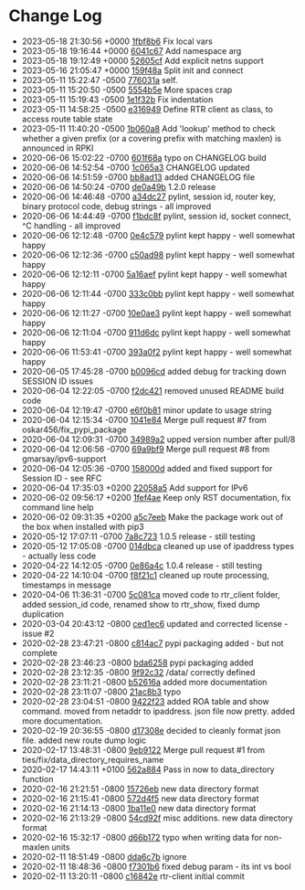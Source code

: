 # Change Log

 - 2023-05-18 21:30:56 +0000 [1fbf8b6](../../commit/1fbf8b6c5eb405e7e8b8f0b99e50453eadaeaabc) Fix local vars
 - 2023-05-18 19:16:44 +0000 [6041c67](../../commit/6041c6722c6c27cf90c473faeecdc77127e7102b) Add namespace arg
 - 2023-05-18 19:12:49 +0000 [52605cf](../../commit/52605cf29f18105e68db6ef8af669401b3a7cd7a) Add explicit netns support
 - 2023-05-16 21:05:47 +0000 [159f48a](../../commit/159f48a9f054abf50bcbbc12d952739d04eb7d72) Split init and connect
 - 2023-05-11 15:22:47 -0500 [776031a](../../commit/776031a95cfc7ad752f4838f6b402d30599d6c9d) self.
 - 2023-05-11 15:20:50 -0500 [5554b5e](../../commit/5554b5e680fc6d4876d602bf08874bb95e757d9c) More spaces crap
 - 2023-05-11 15:19:43 -0500 [1e1f32b](../../commit/1e1f32bc9b57f37406413c57c1b643a9c9f678e9) Fix indentation
 - 2023-05-11 14:58:25 -0500 [e316949](../../commit/e31694916e84b39fb6c882b0650889061ee5d601) Define RTR client as class, to access route table state
 - 2023-05-11 11:40:20 -0500 [1b060a8](../../commit/1b060a8b67efe3b3a5990dcaf5638cb2024b02dc) Add 'lookup' method to check whether a given prefix (or a covering prefix with matching maxlen) is announced in RPKI
 - 2020-06-06 15:02:22 -0700 [601f68a](../../commit/601f68a593c34f9aed77478f6611ce26f21a0b49) typo on CHANGELOG build
 - 2020-06-06 14:52:54 -0700 [1c065a3](../../commit/1c065a3faa285ada7f33445a7173d9373c46d240) CHANGELOG updated
 - 2020-06-06 14:51:59 -0700 [bb8ad13](../../commit/bb8ad13e51881ad7f81d9f135940e9b781f72446) added CHANGELOG file
 - 2020-06-06 14:50:24 -0700 [de0a49b](../../commit/de0a49bcb8a46a1b9b82dc5580ee54012b41c5c3) 1.2.0 release
 - 2020-06-06 14:46:48 -0700 [a34dc27](../../commit/a34dc2711d5d1f0c9c9682152f04fbf376939c27) pylint, session id, router key, binary protocol code, debug strings  - all improved
 - 2020-06-06 14:44:49 -0700 [f1bdc8f](../../commit/f1bdc8f5a90b1adbc77aa9cbe69faab34774b9a1) pylint, session id, socket connect, ^C handling - all improved
 - 2020-06-06 12:12:48 -0700 [0e4c579](../../commit/0e4c5798b13c468c60d58811a8890b555d078c78) pylint kept happy - well somewhat happy
 - 2020-06-06 12:12:36 -0700 [c50ad98](../../commit/c50ad98a2e361e5e858374006422dabaa8d35001) pylint kept happy - well somewhat happy
 - 2020-06-06 12:12:11 -0700 [5a16aef](../../commit/5a16aeffb4e0aec28debe1b6b7ae40eaafaee48c) pylint kept happy - well somewhat happy
 - 2020-06-06 12:11:44 -0700 [333c0bb](../../commit/333c0bb67bdb3a7e2aae6285aec65d4792d07a6d) pylint kept happy - well somewhat happy
 - 2020-06-06 12:11:27 -0700 [10e0ae3](../../commit/10e0ae321621073a5e5a608cdb235074eaa0d9e3) pylint kept happy - well somewhat happy
 - 2020-06-06 12:11:04 -0700 [911d6dc](../../commit/911d6dc445793b2be2398cb1a77c01f4e2857e6c) pylint kept happy - well somewhat happy
 - 2020-06-06 11:53:41 -0700 [393a0f2](../../commit/393a0f2f214ab2eb2364d3ab2fb4e3c721dcdbe8) pylint kept happy - well somewhat happy
 - 2020-06-05 17:45:28 -0700 [b0096cd](../../commit/b0096cdce6adb617f7d3b59dd978cb8232dec53d) added debug for tracking down SESSION ID issues
 - 2020-06-04 12:22:05 -0700 [f2dc421](../../commit/f2dc421cc121079952f4237a78bbd7d7989aa920) removed unused README build code
 - 2020-06-04 12:19:47 -0700 [e6f0b81](../../commit/e6f0b8179c25b78f64ad0369636d890eed0572d0) minor update to usage string
 - 2020-06-04 12:15:34 -0700 [1041e84](../../commit/1041e84165d6edb46c6d93cfd005873da6cad500) Merge pull request #7 from oskar456/fix_pypi_package
 - 2020-06-04 12:09:31 -0700 [34989a2](../../commit/34989a22208d9f2689a3ca0dea692b28af70f833) upped version number after pull/8
 - 2020-06-04 12:06:56 -0700 [69a9bf9](../../commit/69a9bf9372e74c3aabfc63ee716cc4e854a01cba) Merge pull request #8 from gmarsay/ipv6-support
 - 2020-06-04 12:05:36 -0700 [158000d](../../commit/158000d84e9c4ae3f6ed880565d3310d850f8442) added and fixed support for Session ID - see RFC
 - 2020-06-04 17:35:03 +0200 [22058a5](../../commit/22058a560d0f6b603e17664b5318ad396f982cc0) Add support for IPv6
 - 2020-06-02 09:56:17 +0200 [1fef4ae](../../commit/1fef4aee3595426debd3f91951c5e3806439fccf) Keep only RST documentation, fix command line help
 - 2020-06-02 09:31:35 +0200 [a5c7eeb](../../commit/a5c7eeb87ddeebe22ed0586c9e29c0d67224851c) Make the package work out of the box when installed with pip3
 - 2020-05-12 17:07:11 -0700 [7a8c723](../../commit/7a8c7234b5e13b26513cb46b4c59306b26d8653c) 1.0.5 release - still testing
 - 2020-05-12 17:05:08 -0700 [014dbca](../../commit/014dbca6cf5a0dbdf0e94ff4d30cb1350572bb15) cleaned up use of ipaddress types - actually less code
 - 2020-04-22 14:12:05 -0700 [0e86a4c](../../commit/0e86a4c911e9d28a257b33762fde734ad08ef9fe) 1.0.4 release - still testing
 - 2020-04-22 14:10:04 -0700 [f8f21c1](../../commit/f8f21c11f7cb73ecda0e473c9305648f8509b9f4) cleaned up route processing, timestamps in message
 - 2020-04-06 11:36:31 -0700 [5c081ca](../../commit/5c081ca8f5935b69c5265e5f9fe76d112aaa36d4) moved code to rtr_client folder, added session_id code, renamed show to rtr_show, fixed dump duplication
 - 2020-03-04 20:43:12 -0800 [ced1ec6](../../commit/ced1ec6aa29931d93ecbfc2fcc2d2c993ab08e68) updated and corrected license - issue #2
 - 2020-02-28 23:47:21 -0800 [c814ac7](../../commit/c814ac7a198393ef0b3a2f7f73253006a81c80e4) pypi packaging added - but not complete
 - 2020-02-28 23:46:23 -0800 [bda6258](../../commit/bda62580f177e99d6e2c6bfcec72fdcdec5efa35) pypi packaging added
 - 2020-02-28 23:12:35 -0800 [9f92c32](../../commit/9f92c32d46c388883558a63e895e5b9d9e53a9e2) /data/ correctly defined
 - 2020-02-28 23:11:21 -0800 [b52616a](../../commit/b52616a092d70701ca1ac4bebeed6f10dfca2204) added more documentation
 - 2020-02-28 23:11:07 -0800 [21ac8b3](../../commit/21ac8b353b2dca6805735aa2f1a35a276c922a5d) typo
 - 2020-02-28 23:04:51 -0800 [9422f23](../../commit/9422f23857b97e7fe863eb2a02b1dae4c65fe2c7) added ROA table and show command. moved from netaddr to ipaddress. json file now pretty. added more documentation.
 - 2020-02-19 20:36:55 -0800 [d17308e](../../commit/d17308e0e2c32163c7d68c0e52bcc582e6bb9a18) decided to cleanly format json file. added new route dump logic
 - 2020-02-17 13:48:31 -0800 [9eb9122](../../commit/9eb9122bd2ba057c60fe4d96af00324d4225d2f9) Merge pull request #1 from ties/fix/data_directory_requires_name
 - 2020-02-17 14:43:11 +0100 [562a884](../../commit/562a884efff0691e7b86ead20883b5d7d4039d51) Pass in now to data_directory function
 - 2020-02-16 21:21:51 -0800 [15726eb](../../commit/15726ebaf5e293e212794de1f7487ac337ea1bf8) new data directory format
 - 2020-02-16 21:15:41 -0800 [572d4f5](../../commit/572d4f5fbca11f1a704ce34782f9b89a691a8a77) new data directory format
 - 2020-02-16 21:14:13 -0800 [1ba11e0](../../commit/1ba11e096b698f9a8b63be48a5995624cb75cf58) new data directory format
 - 2020-02-16 21:13:29 -0800 [54cd92f](../../commit/54cd92fece84b05d52044ed4cea5c3f8f8b8f9cd) misc additions. new data directory format
 - 2020-02-16 15:32:17 -0800 [d66b172](../../commit/d66b1728e134db39f556f4102db9aa743a0badc2) typo when writing data for non-maxlen units
 - 2020-02-11 18:51:49 -0800 [dda6c7b](../../commit/dda6c7b17e6b825fd55adaae7afbc80cc2071822) ignore
 - 2020-02-11 18:48:36 -0800 [f7301b6](../../commit/f7301b6f4b1488d31083475f273f789d7dbc0c03) fixed debug param - its int vs bool
 - 2020-02-11 13:20:11 -0800 [c16842e](../../commit/c16842e58421174a407e552e3502ab0db873f43f) rtr-client initial commit

